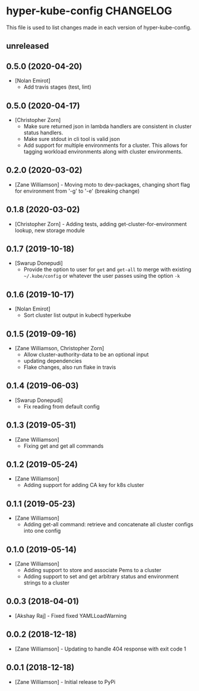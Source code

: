 # hyper-kube-config CHANGELOG

This file is used to list changes made in each version of hyper-kube-config.

## unreleased

## 0.5.0 (2020-04-20)
- [Nolan Emirot]
  - Add travis stages (test, lint)

## 0.5.0 (2020-04-17)
- [Christopher Zorn]
  - Make sure returned json in lambda handlers are consistent in cluster status handlers.
  - Make sure stdout in cli tool is valid json
  - Add support for multiple environments for a cluster. This allows for tagging workload environments along with cluster environments.

## 0.2.0 (2020-03-02)
- [Zane Williamson] - Moving moto to dev-packages, changing short flag for environment from '-g' to '-e' (breaking change)

## 0.1.8 (2020-03-02)
- [Christopher Zorn] - Adding tests, adding get-cluster-for-environment lookup, new storage module

## 0.1.7 (2019-10-18)
- [Swarup Donepudi]
  - Provide the option to user for `get` and `get-all` to merge with existing `~/.kube/config` or whatever the user passes using the option `-k`

## 0.1.6 (2019-10-17)
- [Nolan  Emirot]
  - Sort cluster list output in kubectl hyperkube

## 0.1.5 (2019-09-16)
- [Zane Williamson, Christopher Zorn]
  - Allow cluster-authority-data to be an optional input
  - updating dependencies 
  - Flake changes, also run flake in travis

## 0.1.4 (2019-06-03)
- [Swarup Donepudi]
  - Fix reading from default config

## 0.1.3 (2019-05-31)
- [Zane Williamson]
  - Fixing get and get all commands

## 0.1.2 (2019-05-24)
- [Zane Williamson]
  - Adding support for adding CA key for k8s cluster

## 0.1.1 (2019-05-23)
- [Zane Williamson]
  - Adding get-all command: retrieve and concatenate all cluster configs into one config

## 0.1.0 (2019-05-14)
- [Zane Williamson] 
  - Adding support to store and associate Pems to a cluster
  - Adding support to set and get arbitrary status and environment strings to a cluster

## 0.0.3 (2018-04-01)
- [Akshay Raj] - Fixed fixed YAMLLoadWarning 

## 0.0.2 (2018-12-18)
- [Zane Williamson] - Updating to handle 404 response with exit code 1 

## 0.0.1 (2018-12-18)
- [Zane Williamson] - Initial release to PyPi 
